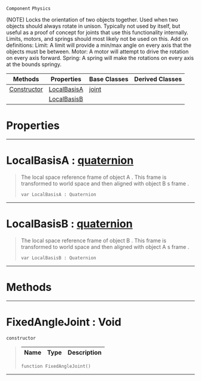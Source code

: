  `Component` `Physics`



(NOTE) Locks the orientation of two objects together. Used when two objects should always rotate in unison. Typically not used by itself, but useful as a proof of concept for joints that use this functionality internally. Limits, motors, and springs should most likely not be used on this. Add on definitions: Limit: A limit will provide a min/max angle on every axis that the objects must be between. Motor: A motor will attempt to drive the rotation on every axis forward. Spring: A spring will make the rotations on every axis at the bounds springy.

|Methods|Properties|Base Classes|Derived Classes|
|---|---|---|---|
|[ Constructor](https://github.com/PlasmaEngine/PlasmaDocs/blob/master/code_reference/class_reference/fixedanglejoint.markdown#fixedanglejoint-void)|[ LocalBasisA](https://github.com/PlasmaEngine/PlasmaDocs/blob/master/code_reference/class_reference/fixedanglejoint.markdown#localbasisa-plasma-engine)|[joint](https://github.com/PlasmaEngine/PlasmaDocs/blob/master/code_reference/class_reference/joint.markdown)| |
| |[ LocalBasisB](https://github.com/PlasmaEngine/PlasmaDocs/blob/master/code_reference/class_reference/fixedanglejoint.markdown#localbasisb-plasma-engine)| | |


 #  Properties


---  
 #  LocalBasisA : [quaternion](https://github.com/PlasmaEngine/PlasmaDocs/blob/master/code_reference/lightning_base_types/quaternion.markdown)

> The local space reference frame of object A . This frame is transformed to world space and then aligned with object B s frame . 
> ``` lang=cpp, name=Lightning
> var LocalBasisA : Quaternion


---  
 #  LocalBasisB : [quaternion](https://github.com/PlasmaEngine/PlasmaDocs/blob/master/code_reference/lightning_base_types/quaternion.markdown)

> The local space reference frame of object B . This frame is transformed to world space and then aligned with object A s frame . 
> ``` lang=cpp, name=Lightning
> var LocalBasisB : Quaternion


---  
 #  Methods


---  
 #  FixedAngleJoint : Void

 `constructor`

> 
> |Name|Type|Description|
> |---|---|---|
> ``` lang=cpp, name=Lightning
> function FixedAngleJoint()
> ``` 


---  
 

 